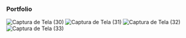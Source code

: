 ### Portfolio

![Captura de Tela (30)](https://github.com/JulinhaBarros/Portfolio/assets/111322420/727270fb-f672-48e3-9913-4b25b6ed0322)
![Captura de Tela (31)](https://github.com/JulinhaBarros/Portfolio/assets/111322420/6733ca31-67f9-40da-8aec-937e927aec72)
![Captura de Tela (32)](https://github.com/JulinhaBarros/Portfolio/assets/111322420/cd4434df-6588-4c43-9536-3952fc4f63b4)
![Captura de Tela (33)](https://github.com/JulinhaBarros/Portfolio/assets/111322420/e1e62100-edf4-4fd3-b0f8-93355e7221d3)



